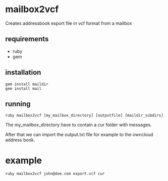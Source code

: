 # mailbox2vcf

Creates addressbook export file in vcf format from a mailbox

## requirements

* ruby
* gem

## installation

    gem install maildir
    gem install mail

## running

    ruby mailbox2vcf [my_mailbox_directory] [outputfile] [maildir_subdirs]

The my_mailbox_directory have to contain a cur folder with messages.

After that we can import the output.txt file for example to the owncloud address book.

# example

    ruby mailbox2vcf john@doe.com export.vcf cur
